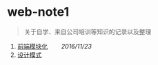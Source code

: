 # web-note1
> 关于自学、来自公司培训等知识的记录以及整理
1. [前端模块化](前端模块化.md)&nbsp;&nbsp;&nbsp;&nbsp;&nbsp;&nbsp;&nbsp;&nbsp;*2016/11/23*
2. [设计模式](设计模式.md)
